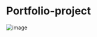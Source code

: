 # Portfolio-project
![image](https://github.com/user-attachments/assets/461a2a34-9a49-4086-931d-383d9d1e7890)

